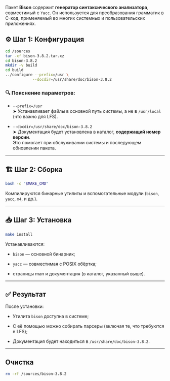 
Пакет **Bison** содержит **генератор синтаксического анализатора**, совместимый с `Yacc`. Он используется для преобразования грамматик в C-код, применяемый во многих системных и пользовательских приложениях.

## ⚙️ Шаг 1: Конфигурация

```bash
cd /sources
tar -xf bison-3.8.2.tar.xz
cd bison-3.8.2
mkdir -v build
cd build
../configure --prefix=/usr \
            --docdir=/usr/share/doc/bison-3.8.2
```

### 🔍 Пояснение параметров:

- `--prefix=/usr`  
    ➤ Устанавливает файлы в основной путь системы, а не в `/usr/local` (что важно для LFS).
    
- `--docdir=/usr/share/doc/bison-3.8.2`  
    ➤ Документация будет установлена в каталог, **содержащий номер версии**.  
    Это помогает при обслуживании системы и последующем обновлении пакета.
    

---

## 🏗️ Шаг 2: Сборка

```bash
bash -c "$MAKE_CMD"
```

Компилируются бинарные утилиты и вспомогательные модули (`bison`, `yacc`, `m4`, и др.).

---

## 📥 Шаг 3: Установка

```bash
make install
```

Устанавливаются:

- `bison` — основной бинарник;
    
- `yacc` — совместимая с POSIX обёртка;
    
- страницы man и документация (в каталог, указанный выше).
    

---

## ✅ Результат

После установки:

- Утилита `bison` доступна в системе;
    
- С её помощью можно собирать парсеры (включая те, что требуются в LFS);
    
- Документация будет находиться в `/usr/share/doc/bison-3.8.2`.
    

---
## Очистка

```bash
rm -rf /sources/bison-3.8.2
```
